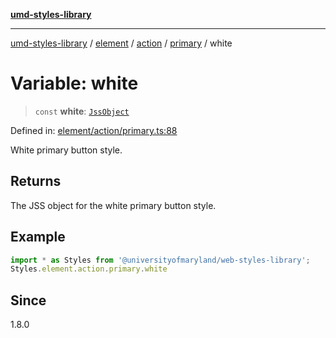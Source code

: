 [**umd-styles-library**](../../../../../../README.md)

***

[umd-styles-library](../../../../../../modules.md) / [element](../../../../../README.md) / [action](../../../README.md) / [primary](../README.md) / white

# Variable: white

> `const` **white**: [`JssObject`](../../../../../../utilities/namespaces/transform/type-aliases/JssObject.md)

Defined in: [element/action/primary.ts:88](https://github.com/UMD-Digital/design-system/blob/ed6189804bf5f4c4fcbe5325b54aac33ac48d614/packages/styles/source/element/action/primary.ts#L88)

White primary button style.

## Returns

The JSS object for the white primary button style.

## Example

```typescript
import * as Styles from '@universityofmaryland/web-styles-library';
Styles.element.action.primary.white
```

## Since

1.8.0
